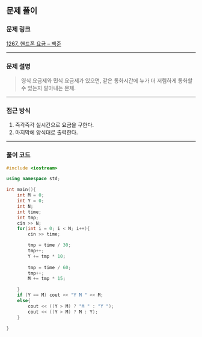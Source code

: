 ##  문제 풀이

###  문제 링크  
[1267. 핸드폰 요금 – 백준](https://www.acmicpc.net/problem/1267)

---

###  문제 설명  
> 영식 요금제와 민식 요금제가 있으면, 같은 통화시간에 누가 더 저렴하게 통화할 수 있는지 알아내는 문제.
---

###  접근 방식  
1. 즉각즉각 실시간으로 요금을 구한다.
2. 마지막에 양식대로 출력한다.

---

### 풀이 코드

```cpp
#include <iostream>

using namespace std;

int main(){
    int M = 0;
    int Y = 0;
    int N;
    int time;
    int tmp;
    cin >> N;
    for(int i = 0; i < N; i++){
        cin >> time;

        tmp = time / 30;
        tmp++;
        Y += tmp * 10;
        
        tmp = time / 60;
        tmp++;
        M += tmp * 15;

    }
    if (Y == M) cout << "Y M " << M;
    else{
        cout << ((Y > M) ? "M " : "Y ");
        cout << ((Y > M) ? M : Y);
    }

}
```



